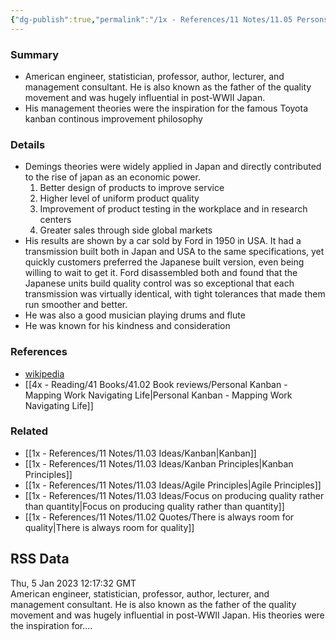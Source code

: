 ```yaml
---
{"dg-publish":true,"permalink":"/1x - References/11 Notes/11.05 Persons/W. E. Deming/","title":"W. E. Deming","noteIcon":""}
---
```



### Summary
- American engineer, statistician, professor, author, lecturer, and management consultant. He is also known as the father of the quality movement and was hugely influential in post-WWII Japan. 
- His management theories were the inspiration for the famous Toyota kanban continous improvement philosophy

### Details
- Demings theories were widely applied in Japan and directly contributed to the rise of japan as an economic power.
	1. Better design of products to improve service
	2. Higher level of uniform product quality
	3. Improvement of product testing in the workplace and in research centers
	4. Greater sales through side global markets
- His results are shown by a car sold by Ford in 1950 in USA. It had a transmission built both in Japan and USA to the same specifications, yet quickly customers preferred the Japanese built version, even being willing to wait to get it. Ford disassembled both and found that the Japanese units build quality control was so exceptional that each transmission was virtually identical, with tight tolerances that made them run smoother and better.
- He was also a good musician playing drums and flute
- He was known for his kindness and consideration

### References
- [wikipedia](https://en.wikipedia.org/wiki/W._Edwards_Deming)
- [[4x - Reading/41 Books/41.02 Book reviews/Personal Kanban - Mapping Work Navigating Life\|Personal Kanban - Mapping Work Navigating Life]]

### Related
- [[1x - References/11 Notes/11.03 Ideas/Kanban\|Kanban]]
- [[1x - References/11 Notes/11.03 Ideas/Kanban Principles\|Kanban Principles]]
- [[1x - References/11 Notes/11.03 Ideas/Agile Principles\|Agile Principles]]
- [[1x - References/11 Notes/11.03 Ideas/Focus on producing quality rather than quantity\|Focus on producing quality rather than quantity]]
- [[1x - References/11 Notes/11.02 Quotes/There is always room for quality\|There is always room for quality]]

## RSS Data
<div class='date'>
Thu, 5 Jan 2023 12:17:32 GMT
</div>
<div class='description'>
American engineer, statistician, professor, author, lecturer, and management consultant. He is also known as the father of the quality movement and was hugely influential in post-WWII Japan.  His theories were the inspiration for....
</div>